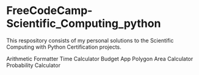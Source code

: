 # FreeCodeCamp-Scientific_Computing_python
This respository consists of my personal solutions to the Scientific Computing with Python Certification projects.

Arithmetic Formatter
Time Calculator
Budget App
Polygon Area Calculator
Probability Calculator
